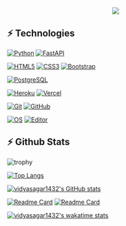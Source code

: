 <h1 align="center">
  <a href="https://git.io/typing-svg">
    <img src="https://readme-typing-svg.herokuapp.com/?lines=Hello,+There!+👋;This+is+Vidya+Sagar....;Nice+to+meet+you!&center=true&size=30">
  </a>
</h1>
 
 ## ⚡ Technologies

[![Python](https://img.shields.io/badge/-Python-black?style=for-the-badge&logo=Python)](https://www.python.org/)
[![FastAPI](https://img.shields.io/badge/Python%20framework-FastAPI-teal?style=for-the-badge&logo=python&logoColor=white)](https://fastapi.tiangolo.com/)


[![HTML5](https://img.shields.io/badge/-HTML5-E34F26?style=for-the-badge&logo=html5&logoColor=white)](https://www.w3schools.com/html/)
[![CSS3](https://img.shields.io/badge/-CSS3-1572B6?style=for-the-badge&logo=css3)](https://www.w3schools.com/css/)
[![Bootstrap](https://img.shields.io/badge/-Bootstrap-563D7C?style=for-the-badge&logo=bootstrap)](https://www.w3schools.com/bootstrap/)

[![PostgreSQL](https://img.shields.io/badge/-PostgreSQL-336791?style=for-the-badge&logo=postgresql)](https://www.postgresql.org/)

[![Heroku](https://img.shields.io/badge/-Heroku-430098?style=for-the-badge&logo=heroku)](https://www.heroku.com/)
[![Vercel](https://img.shields.io/badge/-vercel-black?style=for-the-badge&logo=vercel)](https://vercel.com/)

[![Git](https://img.shields.io/badge/-Git-black?style=for-the-badge&logo=git)](https://git-scm.com/)
[![GitHub](https://img.shields.io/badge/-GitHub-181717?style=for-the-badge&logo=github)](https://github.com/)
<!-- ![MongoDB](https://img.shields.io/badge/-MongoDB-black?style=flat-square&logo=mongodb) -->
<!-- ![Redis](https://img.shields.io/badge/-Redis-black?style=flat-square&logo=Redis) -->
<!-- ![JavaScript](https://img.shields.io/badge/-JavaScript-black?style=flat-square&logo=javascript) -->
 
[![OS](https://img.shields.io/badge/Windows-0078D6?style=for-the-badge&logo=windows&logoColor=white)](https://en.wikipedia.org/wiki/Windows_10)
[![Editor](https://img.shields.io/badge/Editor-VSCode-blue?style=for-the-badge&logo=visual-studio-code&logoColor=white)](https://code.visualstudio.com/)

## ⚡ Github Stats

![trophy](https://github-profile-trophy.vercel.app/?username=char-Al&theme=juicyfresh&no-bg=true&no-frame=true&column=4&")

[![Top Langs](https://github-readme-stats.vercel.app/api/top-langs/?username=vidyasagar1432&hide_border=true)](https://github.com/vidyasagar1432)

[![vidyasagar1432's GitHub stats](https://github-readme-stats.vercel.app/api?username=vidyasagar1432&show_icons=true)](https://github.com/vidyasagar1432)

[![Readme Card](https://github-readme-stats.vercel.app/api/pin/?username=vidyasagar1432&repo=DetaCache)](https://github.com/vidyasagar1432/DetaCache)
[![Readme Card](https://github-readme-stats.vercel.app/api/pin/?username=vidyasagar1432&repo=JioSaavn)](https://github.com/vidyasagar1432/JioSaavn)


[![vidyasagar1432's wakatime stats](https://github-readme-stats.vercel.app/api/wakatime?username=vidyasagar1432)](https://github.com/vidyasagar1432)

<!---
vidyasagar1432/vidyasagar1432 is a ✨ special ✨ repository because its `README.md` (this file) appears on your GitHub profile.
You can click the Preview link to take a look at your changes.
--->
